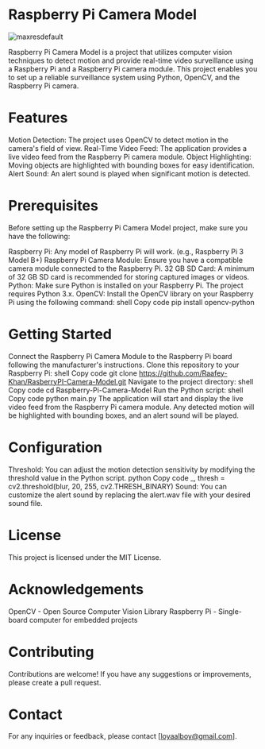 # Raspberry Pi Camera Model
![maxresdefault](https://github.com/Raafey-Khan/Rasberry_Pi0w2/assets/113880768/5d352c49-606b-44a0-bb80-efce1918cd25)


Raspberry Pi Camera Model is a project that utilizes computer vision techniques to detect motion and provide real-time video surveillance using a Raspberry Pi and a Raspberry Pi camera module. This project enables you to set up a reliable surveillance system using Python, OpenCV, and the Raspberry Pi camera.

# Features
Motion Detection: The project uses OpenCV to detect motion in the camera's field of view.
Real-Time Video Feed: The application provides a live video feed from the Raspberry Pi camera module.
Object Highlighting: Moving objects are highlighted with bounding boxes for easy identification.
Alert Sound: An alert sound is played when significant motion is detected.

# Prerequisites
Before setting up the Raspberry Pi Camera Model project, make sure you have the following:

Raspberry Pi: Any model of Raspberry Pi will work. (e.g., Raspberry Pi 3 Model B+)
Raspberry Pi Camera Module: Ensure you have a compatible camera module connected to the Raspberry Pi.
32 GB SD Card: A minimum of 32 GB SD card is recommended for storing captured images or videos.
Python: Make sure Python is installed on your Raspberry Pi. The project requires Python 3.x.
OpenCV: Install the OpenCV library on your Raspberry Pi using the following command:
shell
Copy code
pip install opencv-python
# Getting Started
Connect the Raspberry Pi Camera Module to the Raspberry Pi board following the manufacturer's instructions.
Clone this repository to your Raspberry Pi:
shell
Copy code
git clone https://github.com/Raafey-Khan/RasberryPI-Camera-Model.git
Navigate to the project directory:
shell
Copy code
cd Raspberry-Pi-Camera-Model
Run the Python script:
shell
Copy code
python main.py
The application will start and display the live video feed from the Raspberry Pi camera module.
Any detected motion will be highlighted with bounding boxes, and an alert sound will be played.
# Configuration
Threshold: You can adjust the motion detection sensitivity by modifying the threshold value in the Python script.
python
Copy code
_, thresh = cv2.threshold(blur, 20, 255, cv2.THRESH_BINARY)
Sound: You can customize the alert sound by replacing the alert.wav file with your desired sound file.
# License
This project is licensed under the MIT License.

# Acknowledgements
OpenCV - Open Source Computer Vision Library
Raspberry Pi - Single-board computer for embedded projects
# Contributing
Contributions are welcome! If you have any suggestions or improvements, please create a pull request.

# Contact
For any inquiries or feedback, please contact [loyaalboy@gmail.com].





